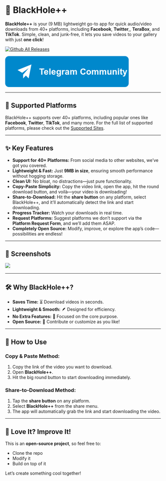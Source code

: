 # 🚀 BlackHole++  

**BlackHole++** is your (9 MB) lightweight go-to app for quick audio/video downloads from 40+ platforms, including **Facebook**, **Twitter**,, **TeraBox**, and **TikTok**. Simple, clean, and junk-free, it lets you save videos to your gallery with just **one click**!

[![Github All Releases](assets/btn_download.png)](https://github.com/itx-jd/Black-Hole-Extractor/releases/download/1.2/BlackHole++v1.2.apk)

[![Github All Releases](assets/btn_telegram.png)](https://t.me/blackholeextractor)

---

## 📜 Supported Platforms

BlackHole++ supports over 40+ platforms, including popular ones like **Facebook**, **Twitter**, **TikTok**, and many more. 
For the full list of supported platforms, please check out the [Supported Sites](https://github.com/itx-jd/Black-Hole-Extractor/blob/main/assets/supportedsites.md).

---

## ✨ Key Features  
- **Support for 40+ Platforms:** From social media to other websites, we’ve got you covered.
- **Lightweight & Fast:** Just **9MB in size**, ensuring smooth performance without hogging storage.  
- **Clean UI:** No bloat, no distractions—just pure functionality.  
- **Copy-Paste Simplicity:** Copy the video link, open the app, hit the round download button, and voilà—your video is downloading!  
- **Share-to-Download:** Hit the **share button** on any platform, select BlackHole++, and it’ll automatically detect the link and start downloading.  
- **Progress Tracker:** Watch your downloads in real time.  
- **Request Platforms:** Suggest platforms we don’t support via the **Platform Request Form**, and we’ll add them ASAP.  
- **Completely Open Source:** Modify, improve, or explore the app’s code—possibilities are endless!  

---

## 📸 Screenshots  
![](assets/screenshots.gif)

---

## 🛠 Why BlackHole++?  
- **Saves Time:** ⏳ Download videos in seconds.  
- **Lightweight & Smooth:** 🪶 Designed for efficiency.  
- **No Extra Features:** 🎯 Focused on the core purpose.  
- **Open Source:** 🌟 Contribute or customize as you like!

--- 

## 💾 How to Use  

### Copy & Paste Method:  
1. Copy the link of the video you want to download.  
2. Open **BlackHole++**.  
3. Hit the big round button to start downloading immediately.  

### Share-to-Download Method:  
1. Tap the **share button** on any platform.  
2. Select **BlackHole++** from the share menu.  
3. The app will automatically grab the link and start downloading the video.  
  
---

## 🌟 Love It? Improve It!  
This is an **open-source project**, so feel free to:  
- Clone the repo  
- Modify it  
- Build on top of it  

Let’s create something cool together!  
